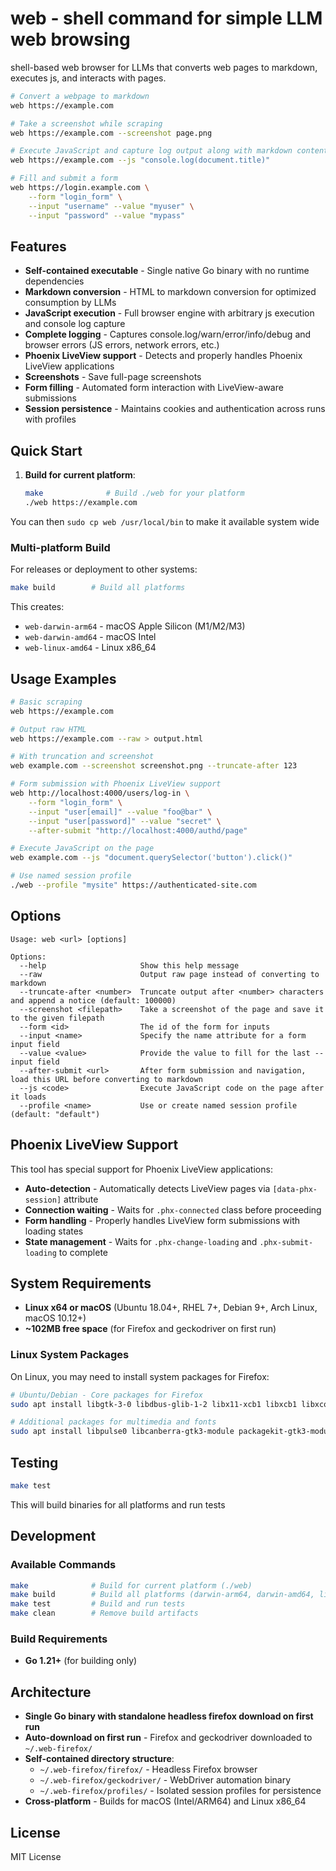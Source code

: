 # web - shell command for simple LLM web browsing

shell-based web browser for LLMs that converts web pages to markdown, executes js, and interacts with pages.

```bash
# Convert a webpage to markdown
web https://example.com

# Take a screenshot while scraping
web https://example.com --screenshot page.png

# Execute JavaScript and capture log output along with markdown content
web https://example.com --js "console.log(document.title)"

# Fill and submit a form
web https://login.example.com \
    --form "login_form" \
    --input "username" --value "myuser" \
    --input "password" --value "mypass"
```

## Features

- **Self-contained executable** - Single native Go binary with no runtime dependencies
- **Markdown conversion** - HTML to markdown conversion for optimized consumption by LLMs
- **JavaScript execution** - Full browser engine with arbitrary js execution and console log capture
- **Complete logging** - Captures console.log/warn/error/info/debug and browser errors (JS errors, network errors, etc.)
- **Phoenix LiveView support** - Detects and properly handles Phoenix LiveView applications
- **Screenshots** - Save full-page screenshots
- **Form filling** - Automated form interaction with LiveView-aware submissions
- **Session persistence** - Maintains cookies and authentication across runs with profiles

## Quick Start

1. **Build for current platform**:
   ```bash
   make              # Build ./web for your platform
   ./web https://example.com
   ```

You can then `sudo cp web /usr/local/bin` to make it available system wide

### Multi-platform Build

For releases or deployment to other systems:
```bash
make build        # Build all platforms
```
This creates:
- `web-darwin-arm64` - macOS Apple Silicon (M1/M2/M3)
- `web-darwin-amd64` - macOS Intel
- `web-linux-amd64` - Linux x86_64

## Usage Examples

```bash
# Basic scraping
web https://example.com

# Output raw HTML
web https://example.com --raw > output.html

# With truncation and screenshot
web example.com --screenshot screenshot.png --truncate-after 123

# Form submission with Phoenix LiveView support
web http://localhost:4000/users/log-in \
    --form "login_form" \
    --input "user[email]" --value "foo@bar" \
    --input "user[password]" --value "secret" \
    --after-submit "http://localhost:4000/authd/page"

# Execute JavaScript on the page
web example.com --js "document.querySelector('button').click()"

# Use named session profile
./web --profile "mysite" https://authenticated-site.com
```

## Options

```
Usage: web <url> [options]

Options:
  --help                     Show this help message
  --raw                      Output raw page instead of converting to markdown
  --truncate-after <number>  Truncate output after <number> characters and append a notice (default: 100000)
  --screenshot <filepath>    Take a screenshot of the page and save it to the given filepath
  --form <id>                The id of the form for inputs
  --input <name>             Specify the name attribute for a form input field
  --value <value>            Provide the value to fill for the last --input field
  --after-submit <url>       After form submission and navigation, load this URL before converting to markdown
  --js <code>                Execute JavaScript code on the page after it loads
  --profile <name>           Use or create named session profile (default: "default")
```

## Phoenix LiveView Support

This tool has special support for Phoenix LiveView applications:

- **Auto-detection** - Automatically detects LiveView pages via `[data-phx-session]` attribute
- **Connection waiting** - Waits for `.phx-connected` class before proceeding
- **Form handling** - Properly handles LiveView form submissions with loading states
- **State management** - Waits for `.phx-change-loading` and `.phx-submit-loading` to complete

## System Requirements

- **Linux x64 or macOS** (Ubuntu 18.04+, RHEL 7+, Debian 9+, Arch Linux, macOS 10.12+)
- **~102MB free space** (for Firefox and geckodriver on first run)

### Linux System Packages

On Linux, you may need to install system packages for Firefox:

```bash
# Ubuntu/Debian - Core packages for Firefox
sudo apt install libgtk-3-0 libdbus-glib-1-2 libx11-xcb1 libxcb1 libxcomposite1 libxcursor1 libxdamage1 libxi6 libxrandr2 libxss1 libxtst6 libxext6 libasound2 libatspi2.0-0 libdrm2 libxfixes3 libxrender1

# Additional packages for multimedia and fonts
sudo apt install libpulse0 libcanberra-gtk3-module packagekit-gtk3-module libdbusmenu-glib4 libdbusmenu-gtk3-4
```


## Testing

```bash
make test
```

This will build binaries for all platforms and run tests

## Development

### Available Commands

```bash
make              # Build for current platform (./web)
make build        # Build all platforms (darwin-arm64, darwin-amd64, linux-amd64)
make test         # Build and run tests
make clean        # Remove build artifacts
```

### Build Requirements

- **Go 1.21+** (for building only)

## Architecture

- **Single Go binary with standalone headless firefox download on first run** 
- **Auto-download on first run** - Firefox and geckodriver downloaded to `~/.web-firefox/`
- **Self-contained directory structure**:
  - `~/.web-firefox/firefox/` - Headless Firefox browser
  - `~/.web-firefox/geckodriver/` - WebDriver automation binary
  - `~/.web-firefox/profiles/` - Isolated session profiles for persistence
- **Cross-platform** - Builds for macOS (Intel/ARM64) and Linux x86_64

## License

MIT License


